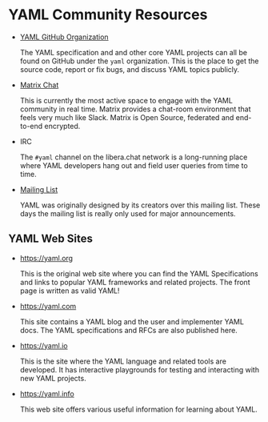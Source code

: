 # YAML Community Resources

* [YAML GitHub Organization](https://github.com/yaml/)

  The YAML specification and and other core YAML projects can all be found on
  GitHub under the `yaml` organization.
  This is the place to get the source code, report or fix bugs, and discuss
  YAML topics publicly.

* [Matrix Chat](https://matrix.to/#/#chat:yaml.io)

  This is currently the most active space to engage with the YAML community in
  real time.
  Matrix provides a chat-room environment that feels very much like Slack.
  Matrix is Open Source, federated and end-to-end encrypted.

* IRC

  The `#yaml` channel on the libera.chat network is a long-running place where
  YAML developers hang out and field user queries from time to time.

* [Mailing List](https://sourceforge.net/projects/yaml/lists/yaml-core)

  YAML was originally designed by its creators over this mailing list.
  These days the mailing list is really only used for major announcements.

## YAML Web Sites

* <https://yaml.org>

  This is the original web site where you can find the YAML Specifications and
  links to popular YAML frameworks and related projects.
  The front page is written as valid YAML!

* <https://yaml.com>

  This site contains a YAML blog and the user and implementer YAML docs.
  The YAML specifications and RFCs are also published here.

* <https://yaml.io>

  This is the site where the YAML language and related tools are developed.
  It has interactive playgrounds for testing and interacting with new YAML
  projects.

* <https://yaml.info>

  This web site offers various useful information for learning about YAML.
